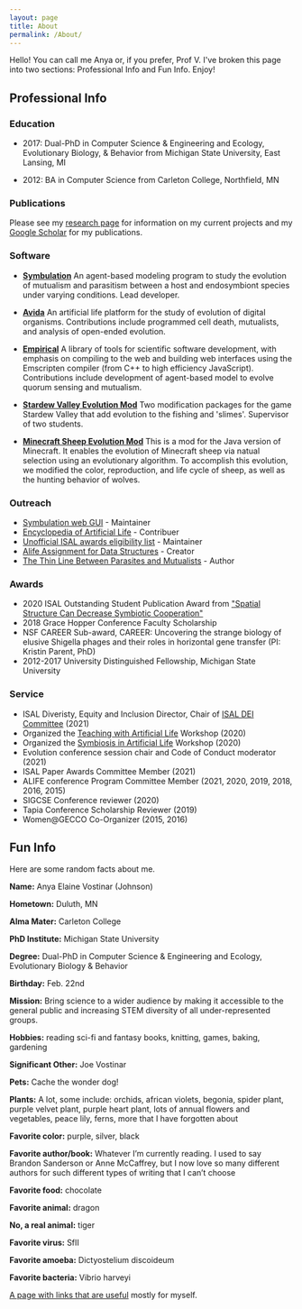 ```yaml
---
layout: page
title: About
permalink: /About/
---
```


Hello! You can call me Anya or, if you prefer, Prof V. I've broken this page into two sections: Professional Info and Fun Info. Enjoy!

## Professional Info

### Education

* 2017: Dual-PhD in Computer Science & Engineering and Ecology, Evolutionary Biology, & Behavior from Michigan State University, East Lansing, MI

* 2012: BA in Computer Science from Carleton College, Northfield, MN

### Publications
Please see my [research page](/Research/) for information on my current projects and my [Google Scholar](https://scholar.google.com/citations?user=7ZwlPwsAAAAJ&hl=en) for my publications.

### Software

* **[Symbulation](www.symbulation.com)** An agent-based modeling program to study the evolution of mutualism and parasitism between a host and endosymbiont species under varying conditions. Lead developer.

* **[Avida](https://github.com/devosoft/avida)** An artificial life platform for the study of evolution of digital organisms. Contributions include programmed cell death, mutualists, and analysis of open-ended evolution.

* **[Empirical](https://github.com/devosoft/Empirical)** A library of tools for scientific software development, with emphasis on compiling to the web and building web interfaces using the Emscripten compiler (from C++ to high efficiency JavaScript). Contributions include development of agent-based model to evolve quorum sensing and mutualism.

* **[Stardew Valley Evolution Mod](https://www.nexusmods.com/stardewvalley/mods/2743)** Two modification packages for the game Stardew Valley that add evolution to the fishing and 'slimes'. Supervisor of two students.

* **[Minecraft Sheep Evolution Mod](https://github.com/anyaevostinar/minecraft-sheep-evolution)** This is a mod for the Java version of Minecraft. It enables the evolution of Minecraft sheep via natual selection using an evolutionary algorithm. To accomplish this evolution, we modified the color, reproduction, and life cycle of sheep, as well as the hunting behavior of wolves.

### Outreach

* [Symbulation web GUI](https://anyaevostinar.github.io/SymbulationEmp/web/symbulation.html) - Maintainer
* [Encyclopedia of Artificial Life](https://alife.org/encyclopedia/introduction/artificial-life/) - Contribuer
* [Unofficial ISAL awards eligibility list](https://docs.google.com/spreadsheets/d/1QbvVeD3vvWRAY01gXxUnf8xja3bCJpw8g1_pNIGD31Y/edit#gid=2127443263) - Maintainer
* [Alife Assignment for Data Structures](https://github.com/anyaevostinar/alife-assignment) - Creator
* [The Thin Line Between Parasites and Mutualists](https://towardsdatascience.com/the-thin-line-between-parasites-and-mutualists-cbeab224fefe) - Author

### Awards

* 2020 ISAL Outstanding Student Publication Award from ["Spatial Structure Can Decrease Symbiotic Cooperation"](https://direct.mit.edu/artl/article/24/4/229/2907/Spatial-Structure-Can-Decrease-Symbiotic)
* 2018 Grace Hopper Conference Faculty Scholarship
* NSF CAREER Sub-award, CAREER: Uncovering the strange biology of elusive Shigella phages and their roles in horizontal gene transfer (PI: Kristin Parent, PhD)
* 2012-2017 University Distinguished Fellowship, Michigan State University

### Service

* ISAL Diveristy, Equity and Inclusion Director, Chair of [ISAL DEI Committee](https://alife.org/dei-committee/) (2021)
* Organized the [Teaching with Artificial Life](https://anyaevostinar.github.io/tal-workshop/) Workshop (2020)
* Organized the [Symbiosis in Artificial Life](https://anyaevostinar.github.io/sal-workshop/) Workshop (2020)
* Evolution conference session chair and Code of Conduct moderator (2021)
* ISAL Paper Awards Committee Member (2021)
* ALIFE conference Program Committee Member (2021, 2020, 2019, 2018, 2016, 2015)
* SIGCSE Conference reviewer (2020)
* Tapia Conference Scholarship Reviewer (2019)
* Women@GECCO Co-Organizer (2015, 2016)


## Fun Info
Here are some random facts about me.

**Name:** Anya Elaine Vostinar (Johnson)

**Hometown:** Duluth, MN

**Alma Mater:** Carleton College

**PhD Institute:** Michigan State University

**Degree:** Dual-PhD in Computer Science & Engineering and Ecology, Evolutionary Biology & Behavior

**Birthday:** Feb. 22nd

**Mission:** Bring science to a wider audience by making it accessible to the general public and increasing STEM diversity of all under-represented groups.

**Hobbies:** reading sci-fi and fantasy books, knitting, games, baking, gardening

**Significant Other:** Joe Vostinar

**Pets:** Cache the wonder dog!

**Plants:** A lot, some include: orchids, african violets, begonia, spider plant, purple velvet plant, purple heart plant, lots of annual flowers and vegetables, peace lily, ferns, more that I have forgotten about

**Favorite color:** purple, silver, black

**Favorite author/book:** Whatever I’m currently reading. I used to say Brandon Sanderson or Anne McCaffrey, but I now love so many different authors for such different types of writing that I can’t choose

**Favorite food:** chocolate

**Favorite animal:** dragon

**No, a real animal:** tiger

**Favorite virus:** SfII

**Favorite amoeba:** Dictyostelium discoideum

**Favorite bacteria:** Vibrio harveyi



[A page with links that are useful](/useful_links) mostly for myself.